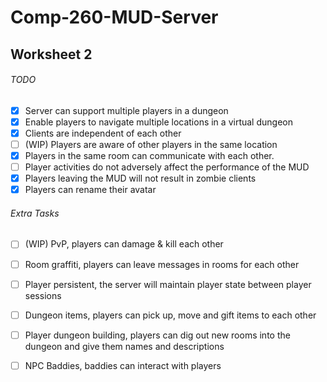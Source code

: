 # Comp-260-MUD-Server
## Worksheet 2

###### TODO

- [x] Server can support multiple players in a dungeon
- [x] Enable players to navigate multiple locations in a virtual dungeon
- [x] Clients are independent of each other
- [ ] (WIP) Players are aware of other players in the same location
- [x] Players in the same room can communicate with each other.
- [ ] Player activities do not adversely affect the performance of the MUD
- [x] Players leaving the MUD will not result in zombie clients
- [x] Players can rename their avatar

###### Extra Tasks

- [ ] (WIP) PvP, players can damage & kill each other
- [ ] Room graffiti, players can leave messages in rooms for each other
- [ ] Player persistent, the server will maintain player state between player sessions
- [ ] Dungeon items, players can pick up, move and gift items to each other
- [ ] Player dungeon building, players can dig out new rooms into the dungeon and give them names and descriptions
- [ ] NPC Baddies, baddies can interact with players

